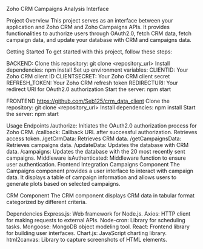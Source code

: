 Zoho CRM Campaigns Analysis Interface

Project Overview
This project serves as an interface between your application and Zoho CRM and Zoho Campaigns APIs. It provides functionalities to authorize users through OAuth2.0, fetch CRM data, fetch campaign data, and update your database with CRM and campaigns data.

Getting Started
To get started with this project, follow these steps:

BACKEND:
Clone this repository: git clone <repository_url>
Install dependencies: npm install
Set up environment variables:
CLIENTID: Your Zoho CRM client ID
CLIENTSECRET: Your Zoho CRM client secret
REFRESH_TOKEN: Your Zoho CRM refresh token
REDIRECTURI: Your redirect URI for OAuth2.0 authorization
Start the server: npm start

FRONTEND 
https://github.com/Seb125/crm_data_client
Clone the repository: git clone <repository_url>
Install dependencies: npm install
Start the server: npm start


Usage
Endpoints
/authorize: Initiates the OAuth2.0 authorization process for Zoho CRM.
/callback: Callback URL after successful authorization. Retrieves access token.
/getCrmData: Retrieves CRM data.
/getCampaignsData: Retrieves campaigns data.
/updateData: Updates the database with CRM data.
/campaigns: Updates the database with the 20 most recently sent campaigns.
Middleware
isAuthenticated: Middleware function to ensure user authentication.
Frontend Integration
Campaigns Component
The Campaigns component provides a user interface to interact with campaign data. It displays a table of campaign information and allows users to generate plots based on selected campaigns.

CRM Component
The CRM component displays CRM data in tabular format categorized by different criteria.

Dependencies
Express.js: Web framework for Node.js.
Axios: HTTP client for making requests to external APIs.
Node-cron: Library for scheduling tasks.
Mongoose: MongoDB object modeling tool.
React: Frontend library for building user interfaces.
Chart.js: JavaScript charting library.
html2canvas: Library to capture screenshots of HTML elements.
